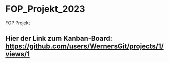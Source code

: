 # FOP_Projekt_2023
FOP Projekt

## Hier der Link zum Kanban-Board: https://github.com/users/WernersGit/projects/1/views/1
